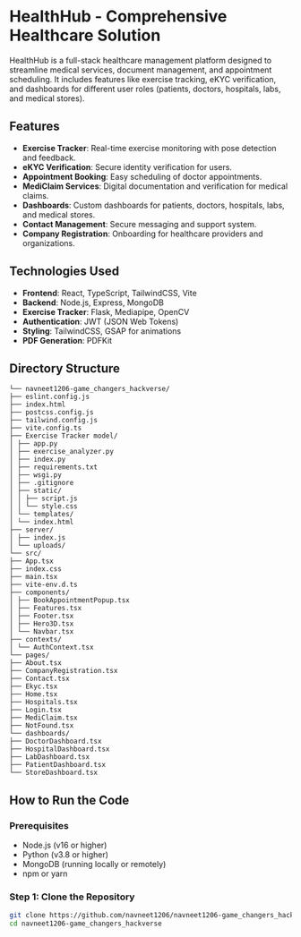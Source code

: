 # HealthHub - Comprehensive Healthcare Solution

HealthHub is a full-stack healthcare management platform designed to streamline medical services, document management, and appointment scheduling. It includes features like exercise tracking, eKYC verification, and dashboards for different user roles (patients, doctors, hospitals, labs, and medical stores).

## Features

- **Exercise Tracker**: Real-time exercise monitoring with pose detection and feedback.
- **eKYC Verification**: Secure identity verification for users.
- **Appointment Booking**: Easy scheduling of doctor appointments.
- **MediClaim Services**: Digital documentation and verification for medical claims.
- **Dashboards**: Custom dashboards for patients, doctors, hospitals, labs, and medical stores.
- **Contact Management**: Secure messaging and support system.
- **Company Registration**: Onboarding for healthcare providers and organizations.

## Technologies Used

- **Frontend**: React, TypeScript, TailwindCSS, Vite
- **Backend**: Node.js, Express, MongoDB
- **Exercise Tracker**: Flask, Mediapipe, OpenCV
- **Authentication**: JWT (JSON Web Tokens)
- **Styling**: TailwindCSS, GSAP for animations
- **PDF Generation**: PDFKit

## Directory Structure

``` Code
└── navneet1206-game_changers_hackverse/
├── eslint.config.js
├── index.html
├── postcss.config.js
├── tailwind.config.js
├── vite.config.ts
├── Exercise Tracker model/
│ ├── app.py
│ ├── exercise_analyzer.py
│ ├── index.py
│ ├── requirements.txt
│ ├── wsgi.py
│ ├── .gitignore
│ ├── static/
│ │ ├── script.js
│ │ └── style.css
│ └── templates/
│ └── index.html
├── server/
│ ├── index.js
│ └── uploads/
└── src/
├── App.tsx
├── index.css
├── main.tsx
├── vite-env.d.ts
├── components/
│ ├── BookAppointmentPopup.tsx
│ ├── Features.tsx
│ ├── Footer.tsx
│ ├── Hero3D.tsx
│ └── Navbar.tsx
├── contexts/
│ └── AuthContext.tsx
└── pages/
├── About.tsx
├── CompanyRegistration.tsx
├── Contact.tsx
├── Ekyc.tsx
├── Home.tsx
├── Hospitals.tsx
├── Login.tsx
├── MediClaim.tsx
├── NotFound.tsx
└── dashboards/
├── DoctorDashboard.tsx
├── HospitalDashboard.tsx
├── LabDashboard.tsx
├── PatientDashboard.tsx
└── StoreDashboard.tsx
```


## How to Run the Code

### Prerequisites

- Node.js (v16 or higher)
- Python (v3.8 or higher)
- MongoDB (running locally or remotely)
- npm or yarn

### Step 1: Clone the Repository

```bash
git clone https://github.com/navneet1206/navneet1206-game_changers_hackverse.git
cd navneet1206-game_changers_hackverse
```
